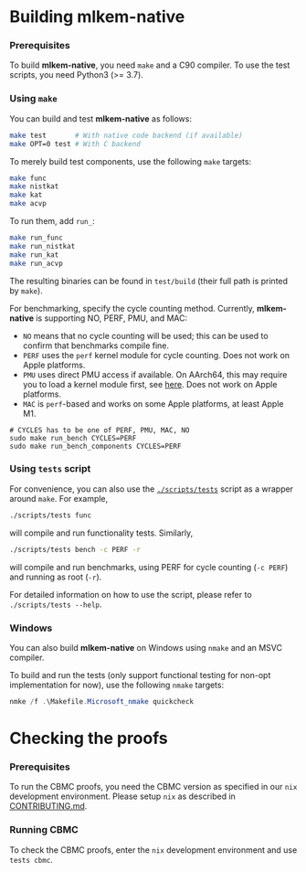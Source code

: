 [//]: # (SPDX-License-Identifier: CC-BY-4.0)

# Building mlkem-native

### Prerequisites

To build **mlkem-native**, you need `make` and a C90 compiler. To use the test scripts, you need Python3 (>= 3.7).

### Using `make`

You can build and test **mlkem-native** as follows:

```bash
make test       # With native code backend (if available)
make OPT=0 test # With C backend
```

To merely build test components, use the following `make` targets:

```bash
make func
make nistkat
make kat
make acvp
```

To run them, add `run_`:

```bash
make run_func
make run_nistkat
make run_kat
make run_acvp
```

The resulting binaries can be found in `test/build` (their full path is printed by `make`).

For benchmarking, specify the cycle counting method. Currently, **mlkem-native** is supporting NO, PERF, PMU, and MAC:
* `NO` means that no cycle counting will be used; this can be used to confirm that benchmarks compile fine.
* `PERF` uses the `perf` kernel module for cycle counting. Does not work on Apple platforms.
* `PMU` uses direct PMU access if available. On AArch64, this may require you to load a kernel module first, see [here](https://github.com/mupq/pqax?tab=readme-ov-file#enable-access-to-performance-counters). Does not work on Apple platforms.
* `MAC` is `perf`-based and works on some Apple platforms, at least Apple M1.

```
# CYCLES has to be one of PERF, PMU, MAC, NO
sudo make run_bench CYCLES=PERF
sudo make run_bench_components CYCLES=PERF
```

### Using `tests` script

For convenience, you can also use the [`./scripts/tests`](scripts/tests) script as a wrapper around `make`. For
example,

```bash
./scripts/tests func
```

will compile and run functionality tests. Similarly,

```bash
./scripts/tests bench -c PERF -r
```

will compile and run benchmarks, using PERF for cycle counting (`-c PERF`) and running as root (`-r`).

For detailed information on how to use the script, please refer to
`./scripts/tests --help`.

### Windows

You can also build **mlkem-native** on Windows using `nmake` and an MSVC compiler.

To build and run the tests (only support functional testing for non-opt implementation for now), use the following `nmake` targets:
```powershell
nmke /f .\Makefile.Microsoft_nmake quickcheck
```

# Checking the proofs

### Prerequisites

To run the CBMC proofs, you need the CBMC version as specified in our `nix` development environment. Please setup `nix`
as described in [CONTRIBUTING.md](CONTRIBUTING.md).

### Running CBMC

To check the CBMC proofs, enter the `nix` development environment and use `tests cbmc`.
